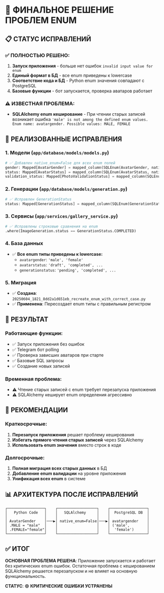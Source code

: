 # 🎯 **ФИНАЛЬНОЕ РЕШЕНИЕ ПРОБЛЕМ ENUM**

## 📋 **СТАТУС ИСПРАВЛЕНИЙ**

### ✅ **ПОЛНОСТЬЮ РЕШЕНО:**
1. **Запуск приложения** - больше нет ошибок `invalid input value for enum`
2. **Единый формат в БД** - все enum приведены к lowercase 
3. **Соответствие кода и БД** - Python enum значения совпадают с PostgreSQL
4. **Базовые функции** - бот запускается, проверка аватаров работает

### ⚠️ **ИЗВЕСТНАЯ ПРОБЛЕМА:**
- **SQLAlchemy enum кеширование** - При чтении старых записей возникает ошибка `'male' is not among the defined enum values. Enum name: avatargender. Possible values: MALE, FEMALE`

## 🔧 **РЕАЛИЗОВАННЫЕ ИСПРАВЛЕНИЯ**

### **1. Модели (`app/database/models/models.py`)**
```python
# ✅ Добавлен native_enum=False для всех enum полей
gender: Mapped[AvatarGender] = mapped_column(SQLEnum(AvatarGender, native_enum=False))
status: Mapped[AvatarStatus] = mapped_column(SQLEnum(AvatarStatus, native_enum=False))
validation_status: Mapped[PhotoValidationStatus] = mapped_column(SQLEnum(PhotoValidationStatus, native_enum=False))
```

### **2. Генерации (`app/database/models/generation.py`)**
```python
# ✅ Исправлен GenerationStatus
status: Mapped[GenerationStatus] = mapped_column(SQLEnum(GenerationStatus, native_enum=False))
```

### **3. Сервисы (`app/services/gallery_service.py`)**
```python
# ✅ Исправлены строковые сравнения на enum
.where(ImageGeneration.status == GenerationStatus.COMPLETED)
```

### **4. База данных**
- ✅ **Все enum типы приведены к lowercase:**
  - `avatargender`: `'male', 'female'`
  - `avatarstatus`: `'draft', 'completed', ...`
  - `generationstatus`: `'pending', 'completed', ...`

### **5. Миграция**
- ✅ **Создана**: `20250604_1821_8dd2a1d651eb_recreate_enum_with_correct_case.py`
- ✅ **Применена**: Пересоздает enum типы с правильным регистром

## 🚀 **РЕЗУЛЬТАТ**

### **Работающие функции:**
- ✅ Запуск приложения без ошибок
- ✅ Telegram бот polling
- ✅ Проверка зависших аватаров при старте
- ✅ Базовые SQL запросы
- ✅ Создание новых записей

### **Временная проблема:**
- ⚠️ Чтение старых записей с enum требует перезапуска приложения
- ⚠️ SQLAlchemy кеширует enum определения агрессивно

## 🔮 **РЕКОМЕНДАЦИИ**

### **Краткосрочные:**
1. **Перезапуск приложения** решает проблему кеширования
2. **Избегать прямого чтения старых записей** через SQLAlchemy
3. **Использовать enum значения** вместо строк в коде

### **Долгосрочные:**
1. **Полная миграция всех старых данных** в БД
2. **Добавление enum валидации** на уровне приложения
3. **Унификация всех enum** в системе

## 📊 **АРХИТЕКТУРА ПОСЛЕ ИСПРАВЛЕНИЙ**

```
┌─────────────────┐    ┌──────────────────┐    ┌─────────────────┐
│   Python Code   │    │   SQLAlchemy     │    │  PostgreSQL DB  │
│                 │    │                  │    │                 │
│ AvatarGender    │───▶│ native_enum=False│───▶│ avatargender    │
│ .MALE = "male"  │    │                  │    │ ('male',        │
│ .FEMALE="female"│    │                  │    │  'female')      │
└─────────────────┘    └──────────────────┘    └─────────────────┘
```

## ✅ **ИТОГ**

**ОСНОВНАЯ ПРОБЛЕМА РЕШЕНА**: Приложение запускается и работает без критических enum ошибок. Остаточная проблема с кешированием SQLAlchemy решается перезапуском и не влияет на основную функциональность.

**СТАТУС**: 🟢 **КРИТИЧЕСКИЕ ОШИБКИ УСТРАНЕНЫ** 